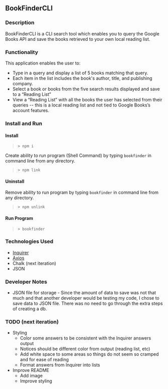## BookFinderCLI

### Description 
BookFinderCLI is a CLI search tool which enables you to query the Google Books API and save the books retrieved to your own local reading list.

### Functionality

This application enables the user to:
- Type in a query and display a list of 5 books matching that query.
- Each item in the list includes the book's author, title, and publishing company.
- Select a book or books from the five search results displayed and save to a “Reading List”
- View a “Reading List” with all the books the user has selected from their queries -- this is a local reading list and not tied to Google Books’s account features.

### Install and Run

#### Install 
>`> npm i`

Create ability to run program (Shell Command) by typing `bookfinder` in command line from any directory.

>`> npm link`

#### Uninstall

Remove ability to run program by typing `bookfinder` in command line from any directory.
>`> npm unlink`

#### Run Program

>`> bookfinder`

### Technologies Used

- [Inquirer](https://www.npmjs.com/package/inquirer)
- [Axios](https://www.npmjs.com/package/axios)
- Chalk (next iteration)
- JSON

### Developer Notes
- JSON file for storage - Since the amount of data to save was not that much and that another developer would be testing my code, I chose to save data to JSON file. There was no need to go through the extra steps of creating a db.


### TODO (next iteration)
  - Styling
    - Color some answers to be consistent with the Inquirer answers output
    - Notices should be different color from output (reading list, etc)
    - Add white space to some areas so things do not seem so cramped and for ease of reading
    - Format answers from Inquirer into lists
  - Improve README
    - Add image
    - Improve styling



